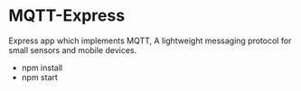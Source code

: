 # MQTT-Express

Express app which implements MQTT, A lightweight messaging protocol for small sensors and mobile devices.

* npm install
* npm start